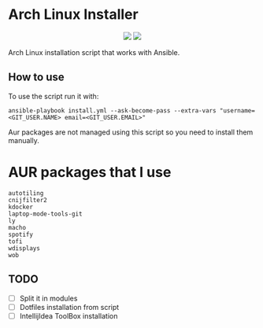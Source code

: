 # Arch Linux Installer
<p align="center">
  <a>
    <img src=https://img.shields.io/badge/Arch%20Linux-1793D1?logo=arch-linux&logoColor=fff&style=for-the-badge/>
  </a>
  <a>
    <img src=https://img.shields.io/badge/ansible-%231A1918.svg?style=for-the-badge&logo=ansible&logoColor=white/>
  </a>
</p>

Arch Linux installation script that works with Ansible.

## How to use
To use the script run it with:
```
ansible-playbook install.yml --ask-become-pass --extra-vars "username=<GIT_USER.NAME> email=<GIT_USER.EMAIL>"
```

Aur packages are not managed using this script so you need to install them
manually.

# AUR packages that I use
```
autotiling
cnijfilter2
kdocker
laptop-mode-tools-git
ly
macho
spotify
tofi
wdisplays
wob
```

## TODO
- [ ] Split it in modules
- [ ] Dotfiles installation from script
- [ ] IntellijIdea ToolBox installation
